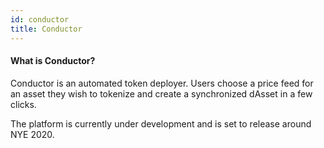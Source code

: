 ```yaml
---
id: conductor
title: Conductor
---
```


#### What is Conductor?

Conductor is an automated token deployer. Users choose a price feed for an asset they wish to tokenize and create a synchronized dAsset in a few clicks. 

The platform is currently under development and is set to release around NYE 2020.
